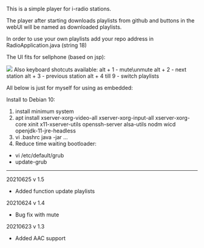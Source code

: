 This is a simple player for i-radio stations.

The player after starting downloads playlists from github and buttons in the webUI will be named as downloaded playlists.

In order to use your own playlists add your repo address in RadioApplication.java (string 18)

The UI fits for sellphone (based on jsp):

![](pics/screen.png)
Also keyboard shotcuts available:
alt + 1 - mute\unmute
alt + 2 - next station
alt + 3 - previous station
alt + 4 till 9 - switch playlists

All below is just for myself for using as embedded:

Install to Debian 10:

1. install minimum system
2. apt install xserver-xorg-video-all xserver-xorg-input-all xserver-xorg-core xinit x11-xserver-utils openssh-server alsa-utils nodm wicd openjdk-11-jre-headless
3. vi .bashrc
java -jar ...
4. Reduce time waiting bootloader:
- vi /etc/default/grub
- update-grub

--------
20210625 v 1.5
- Added function update playlists

20210624 v 1.4
- Bug fix with mute

20210623 v 1.3 
- Added AAC support


